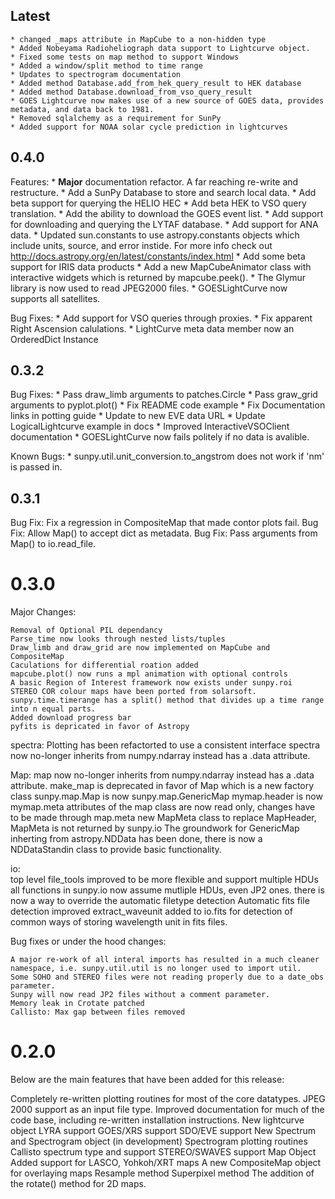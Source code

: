 Latest
------
    * changed _maps attribute in MapCube to a non-hidden type
    * Added Nobeyama Radioheliograph data support to Lightcurve object.
    * Fixed some tests on map method to support Windows
    * Added a window/split method to time range
    * Updates to spectrogram documentation
    * Added method Database.add_from_hek_query_result to HEK database
    * Added method Database.download_from_vso_query_result
    * GOES Lightcurve now makes use of a new source of GOES data, provides metadata, and data back to 1981.
    * Removed sqlalchemy as a requirement for SunPy
    * Added support for NOAA solar cycle prediction in lightcurves

0.4.0
-----
Features:
    * **Major** documentation refactor. A far reaching re-write and restructure.
    * Add a SunPy Database to store and search local data.
    * Add beta support for querying the HELIO HEC
    * Add beta HEK to VSO query translation.
    * Add the ability to download the GOES event list.
    * Add support for downloading and querying the LYTAF database.
    * Add support for ANA data.
    * Updated sun.constants to use astropy.constants objects which include units, source,
    and error instide. For more info check out http://docs.astropy.org/en/latest/constants/index.html
    * Add some beta support for IRIS data products
    * Add a new MapCubeAnimator class with interactive widgets which is returned by mapcube.peek().
    * The Glymur library is now used to read JPEG2000 files.
    * GOESLightCurve now supports all satellites.

Bug Fixes:
    * Add support for VSO queries through proxies.
    * Fix apparent Right Ascension calulations.
    * LightCurve meta data member now an OrderedDict Instance

0.3.2
-----
Bug Fixes:
    * Pass draw_limb arguments to patches.Circle
    * Pass graw_grid arguments to pyplot.plot()
    * Fix README code example
    * Fix Documentation links in potting guide
    * Update to new EVE data URL
    * Update LogicalLightcurve example in docs
    * Improved InteractiveVSOClient documentation
    * GOESLightCurve now fails politely if no data is avalible.

Known Bugs:
    * sunpy.util.unit_conversion.to_angstrom does not work if 'nm' is passed in.

0.3.1
-----
Bug Fix: Fix a regression in CompositeMap that made contor plots fail.
Bug Fix: Allow Map() to accept dict as metadata.
Bug Fix: Pass arguments from Map() to io.read_file.

0.3.0
=====
Major Changes:

    Removal of Optional PIL dependancy
    Parse_time now looks through nested lists/tuples
    Draw_limb and draw_grid are now implemented on MapCube and CompositeMap
    Caculations for differential roation added
    mapcube.plot() now runs a mpl animation with optional controls
    A basic Region of Interest framework now exists under sunpy.roi
    STEREO COR colour maps have been ported from solarsoft.
    sunpy.time.timerange has a split() method that divides up a time range into n equal parts.
    Added download progress bar
    pyfits is depricated in favor of Astropy
    
spectra:
    Plotting has been refactorted to use a consistent interface
    spectra now no-longer inherits from numpy.ndarray instead has a .data attribute.

Map:
    map now no-longer inherits from numpy.ndarray instead has a .data attribute.
    make_map is deprecated in favor of Map which is a new factory class
    sunpy.map.Map is now sunpy.map.GenericMap
    mymap.header is now mymap.meta
    attributes of the map class are now read only, changes have to be made through map.meta
    new MapMeta class to replace MapHeader, MapMeta is not returned by sunpy.io
    The groundwork for GenericMap inherting from astropy.NDData has been done,
        there is now a NDDataStandin class to provide basic functionality.
    
io:  
    top level file_tools improved to be more flexible and support multiple HDUs
    all functions in sunpy.io now assume mutliple HDUs, even JP2 ones.
    there is now a way to override the automatic filetype detection
    Automatic fits file detection improved
    extract_waveunit added to io.fits for detection of common ways of storing
        wavelength unit in fits files.
      

Bug fixes or under the hood changes:

    A major re-work of all interal imports has resulted in a much cleaner namespace, i.e. sunpy.util.util is no longer used to import util.
    Some SOHO and STEREO files were not reading properly due to a date_obs parameter.
    Sunpy will now read JP2 files without a comment parameter.
    Memory leak in Crotate patched
    Callisto: Max gap between files removed

0.2.0
=====
Below are the main features that have been added for this release:

Completely re-written plotting routines for most of the core datatypes.
JPEG 2000 support as an input file type.
Improved documentation for much of the code base, including re-written installation instructions.
New lightcurve object
    LYRA support
    GOES/XRS support
    SDO/EVE support
New Spectrum and Spectrogram object (in development)
    Spectrogram plotting routines
    Callisto spectrum type and support
    STEREO/SWAVES support
Map Object
    Added support for LASCO, Yohkoh/XRT maps
    A new CompositeMap object for overlaying maps
    Resample method
    Superpixel method
    The addition of the rotate() method for 2D maps.
